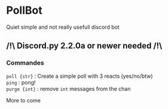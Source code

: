 # PollBot
Quiet simple and not really usefull discord bot

## /!\ Discord.py 2.2.0a or newer needed /!\

### Commandes
``poll {str}`` : Create a simple poll with 3 reacts (yes/no/btw) \
``ping`` : pong! \
``purge {int}`` : remove ``int`` messages from the chan

More to come
